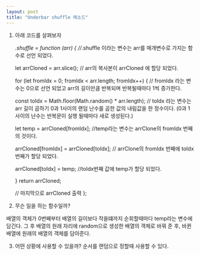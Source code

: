 ```yaml
---
layout: post
title: "Underbar shuffle 메소드"
---
```


1. 아래 코드를 살펴보자


    _.shuffle = function (arr) { 
    //_.shuffle 이라는 변수는 arr를 매개변수로 가지는 함수로 선언 되었다.

    let arrCloned = arr.slice();
    // arr의 복사본이 arrCloned 에 할당 되었다.
  
    for (let fromIdx = 0; fromIdx < arr.length; fromIdx++) {
    // fromIdx 라는 변수는 0으로 선언 되었고 arr의 길이만큼 반복되며 반복될때마다 1씩 증가한다.
  
    const toIdx = Math.floor(Math.random() * arr.length);
    // toIdx 라는 변수는 arr 길이 곱하기 0과 1사이의 랜덤 난수를 곱한 값의 내림값을 한 정수이다. (0과 1사이의 난수는 반복문이 실행 될때마다 새로 생성된다.)
    
    let temp = arrCloned[fromIdx];
    //temp라는 변수는 arrClone의 fromIdx 번째의 것이다.
    
    arrCloned[fromIdx] = arrCloned[toIdx];
    // arrClone의 fromIdx 번째에 toIdx번째가 할당 되었다.
    
    arrCloned[toIdx] = temp;
    //toIdx번째 값에 temp가 할당 되었다.
    
    }
    return arrCloned;
  
    // 마지막으로 arrCloned 출력
    };

2. 무슨 일을 하는 함수일까?
 
 배열의 객체가 0번째부터 배열의 길이보다 작을떄까지 순회할때마다 temp라는 변수에 담긴다. 그 후 배열의 원래 자리에 random으로 생성한 배열의 객체로 바꿔 준 후, 
 바뀐 배열에 원래의 배열의 객체를 담아준다.
 
 3. 어떤 상황에 사용할 수 있을까?
   순서를 랜덤으로 정할때 사용할 수 있다.
